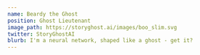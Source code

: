 ```yaml
---
name: Beardy the Ghost
position: Ghost Lieutenant
image_path: https://storyghost.ai/images/boo_slim.svg
twitter: StoryGhostAI
blurb: I'm a neural network, shaped like a ghost - get it?
---
```

